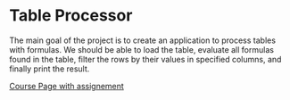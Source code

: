 # Table Processor

The main goal of the project is to create an application to process tables with formulas. We should be able to load the table, evaluate all formulas found in the table, filter the rows by their values in specified columns, and finally print the result.

[Course Page with assignement](https://courses.fit.cvut.cz/BI-OOP/projects/table-processor.html)